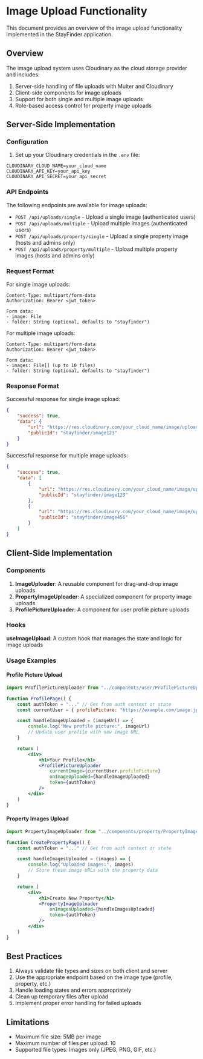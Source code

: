 # Image Upload Functionality

This document provides an overview of the image upload functionality implemented in the StayFinder application.

## Overview

The image upload system uses Cloudinary as the cloud storage provider and includes:

1. Server-side handling of file uploads with Multer and Cloudinary
2. Client-side components for image uploads
3. Support for both single and multiple image uploads
4. Role-based access control for property image uploads

## Server-Side Implementation

### Configuration

1. Set up your Cloudinary credentials in the `.env` file:

```
CLOUDINARY_CLOUD_NAME=your_cloud_name
CLOUDINARY_API_KEY=your_api_key
CLOUDINARY_API_SECRET=your_api_secret
```

### API Endpoints

The following endpoints are available for image uploads:

-   `POST /api/uploads/single` - Upload a single image (authenticated users)
-   `POST /api/uploads/multiple` - Upload multiple images (authenticated users)
-   `POST /api/uploads/property/single` - Upload a single property image (hosts and admins only)
-   `POST /api/uploads/property/multiple` - Upload multiple property images (hosts and admins only)

### Request Format

For single image uploads:

```
Content-Type: multipart/form-data
Authorization: Bearer <jwt_token>

Form data:
- image: File
- folder: String (optional, defaults to "stayfinder")
```

For multiple image uploads:

```
Content-Type: multipart/form-data
Authorization: Bearer <jwt_token>

Form data:
- images: File[] (up to 10 files)
- folder: String (optional, defaults to "stayfinder")
```

### Response Format

Successful response for single image upload:

```json
{
    "success": true,
    "data": {
        "url": "https://res.cloudinary.com/your_cloud_name/image/upload/v1234567890/stayfinder/image123.jpg",
        "publicId": "stayfinder/image123"
    }
}
```

Successful response for multiple image uploads:

```json
{
    "success": true,
    "data": [
        {
            "url": "https://res.cloudinary.com/your_cloud_name/image/upload/v1234567890/stayfinder/image123.jpg",
            "publicId": "stayfinder/image123"
        },
        {
            "url": "https://res.cloudinary.com/your_cloud_name/image/upload/v1234567890/stayfinder/image456.jpg",
            "publicId": "stayfinder/image456"
        }
    ]
}
```

## Client-Side Implementation

### Components

1. **ImageUploader**: A reusable component for drag-and-drop image uploads
2. **PropertyImageUploader**: A specialized component for property image uploads
3. **ProfilePictureUploader**: A component for user profile picture uploads

### Hooks

**useImageUpload**: A custom hook that manages the state and logic for image uploads

### Usage Examples

#### Profile Picture Upload

```jsx
import ProfilePictureUploader from "../components/user/ProfilePictureUploader"

function ProfilePage() {
    const authToken = "..." // Get from auth context or state
    const currentUser = { profilePicture: "https://example.com/image.jpg" }

    const handleImageUploaded = (imageUrl) => {
        console.log("New profile picture:", imageUrl)
        // Update user profile with new image URL
    }

    return (
        <div>
            <h1>Your Profile</h1>
            <ProfilePictureUploader
                currentImage={currentUser.profilePicture}
                onImageUploaded={handleImageUploaded}
                token={authToken}
            />
        </div>
    )
}
```

#### Property Images Upload

```jsx
import PropertyImageUploader from "../components/property/PropertyImageUploader"

function CreatePropertyPage() {
    const authToken = "..." // Get from auth context or state

    const handleImagesUploaded = (images) => {
        console.log("Uploaded images:", images)
        // Store these image URLs with the property data
    }

    return (
        <div>
            <h1>Create New Property</h1>
            <PropertyImageUploader
                onImagesUploaded={handleImagesUploaded}
                token={authToken}
            />
        </div>
    )
}
```

## Best Practices

1. Always validate file types and sizes on both client and server
2. Use the appropriate endpoint based on the image type (profile, property, etc.)
3. Handle loading states and errors appropriately
4. Clean up temporary files after upload
5. Implement proper error handling for failed uploads

## Limitations

-   Maximum file size: 5MB per image
-   Maximum number of files per upload: 10
-   Supported file types: Images only (JPEG, PNG, GIF, etc.)
